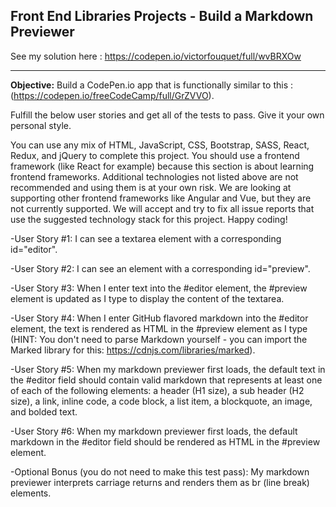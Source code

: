 ## Front End Libraries Projects - Build a Markdown Previewer


See my solution here : https://codepen.io/victorfouquet/full/wvBRXOw


---


**Objective:** Build a CodePen.io app that is functionally similar to this : (https://codepen.io/freeCodeCamp/full/GrZVVO).

Fulfill the below user stories and get all of the tests to pass. Give it your own personal style.

You can use any mix of HTML, JavaScript, CSS, Bootstrap, SASS, React, Redux, and jQuery to complete this project. You should use a frontend framework (like React for example) because this section is about learning frontend frameworks. Additional technologies not listed above are not recommended and using them is at your own risk. We are looking at supporting other frontend frameworks like Angular and Vue, but they are not currently supported. We will accept and try to fix all issue reports that use the suggested technology stack for this project. Happy coding!

-User Story #1: I can see a textarea element with a corresponding id="editor".

-User Story #2: I can see an element with a corresponding id="preview".

-User Story #3: When I enter text into the #editor element, the #preview element is updated as I type to display the content of the textarea.

-User Story #4: When I enter GitHub flavored markdown into the #editor element, the text is rendered as HTML in the #preview element as I type (HINT: You don't need to parse Markdown yourself - you can import the Marked library for this: https://cdnjs.com/libraries/marked).

-User Story #5: When my markdown previewer first loads, the default text in the #editor field should contain valid markdown that represents at least one of each of the following elements: a header (H1 size), a sub header (H2 size), a link, inline code, a code block, a list item, a blockquote, an image, and bolded text.

-User Story #6: When my markdown previewer first loads, the default markdown in the #editor field should be rendered as HTML in the #preview element.

-Optional Bonus (you do not need to make this test pass): My markdown previewer interprets carriage returns and renders them as br (line break) elements.
